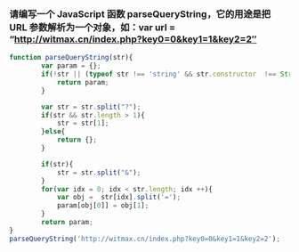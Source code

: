 

### 请编写一个 JavaScript 函数 parseQueryString，它的用途是把 URL 参数解析为一个对象，如：var url = “http://witmax.cn/index.php?key0=0&key1=1&key2=2″
```js
function parseQueryString(str){
        var param = {};    
        if(!str || (typeof str !== 'string' && str.constructor  !== String )){
            return param;
        }

        var str = str.split("?");
        if(str && str.length > 1){
            str = str[1];
        }else{   
            return {}; 
        }

        if(str){  
            str = str.split("&");  
        }
        for(var idx = 0; idx < str.length; idx ++){
            var obj =  str[idx].split('=');
            param[obj[0]] = obj[1];
        }
        return param;
}
parseQueryString('http://witmax.cn/index.php?key0=0&key1=1&key2=2');
```